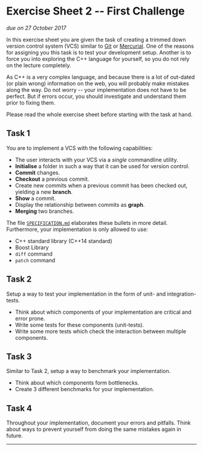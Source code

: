 # Exercise Sheet 2 -- First Challenge

*due on 27 October 2017*

In this exercise sheet you are given the task of creating a trimmed down version control system (VCS) similar to [Git] or [Mercurial].
One of the reasons for assigning you this task is to test your development setup.
Another is to force you into exploring the C++ language for yourself, so you do not rely on the lecture completely.

[Git]: https://git-scm.com/
[Mercurial]: https://www.mercurial-scm.org/

As C++ is a very complex language, and because there is a lot of out-dated (or plain wrong) information on the web, you will probably make mistakes along the way.
Do not worry -- your implementation does not have to be perfect.
But if errors occur, you should investigate and understand them prior to fixing them.

Please read the whole exercise sheet before starting with the task at hand.

## Task 1

You are to implement a VCS with the following capabilities:

- The user interacts with your VCS via a *single* commandline utility.
- **Initialise** a folder in such a way that it can be used for version control.
- **Commit** changes.
- **Checkout** a previous commit.
- Create new commits when a previous commit has been checked out, yielding a new **branch**.
- **Show** a commit.
- Display the relationship between commits as **graph**.
- **Merging** two branches.

The file [`SPECIFICATION.md`](SPECIFICATION.md) elaborates these bullets in more detail.
Furthermore, your implementation is only allowed to use:

- C++ standard library (C++14 standard)
- Boost Library
- `diff` command
- `patch` command

## Task 2

Setup a way to test your implementation in the form of unit- and integration-tests.

- Think about which components of your implementation are critical and error prone.
- Write some tests for these components (unit-tests).
- Write some more tests which check the interaction between multiple components.

## Task 3

Similar to Task 2, setup a way to benchmark your implementation.

- Think about which components form bottlenecks.
- Create 3 different benchmarks for your implementation.

## Task 4

Throughout your implementation, document your errors and pitfalls.
Think about ways to prevent yourself from doing the same mistakes again in future.

- - - - - - - - - - - - - - - - - - - - - - - - - - - - - - - - - - - - - - - -

